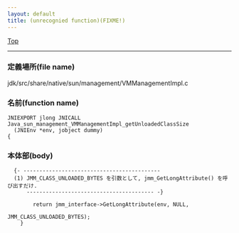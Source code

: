 ```yaml
---
layout: default
title: (unrecognied function)(FIXME!)
---
```

[Top](../index.html)

--- 
### 定義場所(file name)
jdk/src/share/native/sun/management/VMManagementImpl.c

### 名前(function name)
```
JNIEXPORT jlong JNICALL
Java_sun_management_VMManagementImpl_getUnloadedClassSize
  (JNIEnv *env, jobject dummy)
{
```

### 本体部(body)
```
  {- -------------------------------------------
  (1) JMM_CLASS_UNLOADED_BYTES を引数として, jmm_GetLongAttribute() を呼び出すだけ.
      ---------------------------------------- -}

	    return jmm_interface->GetLongAttribute(env, NULL,
	                                           JMM_CLASS_UNLOADED_BYTES);
	}
	
```


